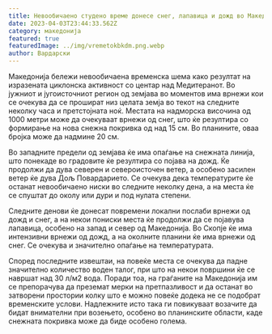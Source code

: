 ```yaml
---
title: Невообичаено студено време донесе снег, лапавица и дожд во Македонија
date: 2023-04-03T23:44:33.562Z
category: македонија
featured: true
featuredImage: ../img/vremetokbkdm.png.webp
author: Вардарски
---
```


Македонија бележи невообичаена временска шема како резултат на изразената циклонска активност со центар над Медитеранот. Во јужниот и југоисточниот регион од земјава во моментов има врнежи кои се очекува да се прошират низ целата земја во текот на следните неколку часа и претстојната ноќ. Местата на надморска височина од 1000 метри може да очекуваат врнежи од снег, што ќе резултира со формирање на нова снежна покривка од над 15 см. Во планините, оваа бројка може да надмине 20 см.

Во западните предели од земјава ќе има опаѓање на снежната линија, што понекаде во градовите ќе резултира со појава на дожд. Ќе продолжи да дува северен и североисточен ветер, а особено засилен ветер ќе дува Дољ Повардарието. Се очекува дека температурите ќе останат невообичаено ниски во следните неколку дена, а на места ќе се спуштат до околу или дури и под нулата степени.

Следните денови ќе донесат повремени локални послаби врнежи од дожд и снег, а на некои пониски места ќе продолжи да се појавува лапавица, особено на запад и север од Македонија. Во Скопје ќе има интензивни врнежи од дожд, а на околните планини ќе има врнежи од снег. Се очекува и значително опаѓање на температурата.

Според последните извештаи, на повеќе места се очекува да падне значително количество воден талог, при што на некои површини ќе се навршат над 30 л/м2 вода. Поради тоа, на граѓаните на Македонија им се препорачува да преземат мерки на претпазливост и да останат во затворени простории колку што е можно повеќе додека не се подобрат временските услови. Надлежните исто така ги повикуваат возачите да бидат внимателни при возењето, особено во планинските области, каде снежната покривка може да биде особено голема.
